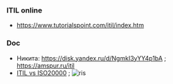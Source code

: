### ITIL online
- https://www.tutorialspoint.com/itil/index.htm

### Doc
- Никита: https://disk.yandex.ru/d/NgmkI3yYY4p1bA ; https://amspur.ru/itil
- [ITIL vs ISO20000](https://advisera.com/20000academy/knowledgebase/itil-iso-20000-comparison/) ; ![ris](https://advisera.com/wp-content/uploads/sites/6/2015/07/ITIL-lifecycle-stages-and-processes1.png)
